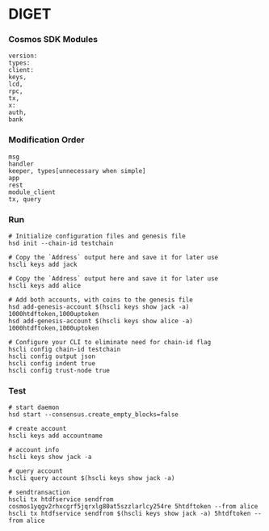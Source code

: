 # DIGET
### Cosmos SDK Modules
    version:
    types:
    client:
    keys,
    lcd,
    rpc,
    tx,
    x:
    auth,
    bank

### Modification Order
    msg
    handler
    keeper, types[unnecessary when simple]
    app
    rest
    module_client
    tx, query
    
### Run
    # Initialize configuration files and genesis file
    hsd init --chain-id testchain

    # Copy the `Address` output here and save it for later use
    hscli keys add jack

    # Copy the `Address` output here and save it for later use
    hscli keys add alice

    # Add both accounts, with coins to the genesis file
    hsd add-genesis-account $(hscli keys show jack -a) 1000htdftoken,1000uptoken
    hsd add-genesis-account $(hscli keys show alice -a) 1000htdftoken,1000uptoken

    # Configure your CLI to eliminate need for chain-id flag
    hscli config chain-id testchain
    hscli config output json
    hscli config indent true
    hscli config trust-node true
  
### Test
    # start daemon
    hsd start --consensus.create_empty_blocks=false
    
    # create account
    hscli keys add accountname
    
    # account info
    hscli keys show jack -a
    
    # query account
    hscli query account $(hscli keys show jack -a) 
    
    # sendtransaction
    hscli tx htdfservice sendfrom cosmos1yqgv2rhxcgrf5jqrxlg80at5szzlarlcy254re 5htdftoken --from alice 
    hscli tx htdfservice sendfrom $(hscli keys show jack -a) 5htdftoken --from alice
